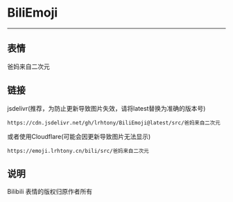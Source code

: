 # BiliEmoji
---
## 表情
爸妈来自二次元
## 链接
jsdelivr(推荐，为防止更新导致图片失效，请将latest替换为准确的版本号)
```
https://cdn.jsdelivr.net/gh/lrhtony/BiliEmoji@latest/src/爸妈来自二次元
```
或者使用Cloudflare(可能会因更新导致图片无法显示)
```
https://emoji.lrhtony.cn/bili/src/爸妈来自二次元
```
## 说明
Bilibili 表情的版权归原作者所有
